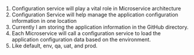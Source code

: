 1. Configuration service will play a vital role in Microservice architecture 
2. Configuration Service will help manage the application configuration information in one location
3. Currently I am storing the application information in the GitHub directory.
4. Each Microservice will call a configuration service to load the application configuration data based on the environment.
5. Like default, env, qa, uat, and prod.
